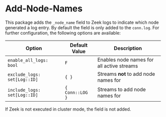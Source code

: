 # Add-Node-Names

This package adds the `_node_name` field to Zeek logs to indicate which node generated
a log entry. By default the field is only added to the `conn.log`. For further
configuration, the following options are available:

Option                       | Default Value   | Description
-----------------------------|-----------------|-------------------------------------------
`enable_all_logs: bool`      | `F`             | Enables node names for all active streams
`exclude_logs: set[Log::ID]` | `{ }`           | Streams **not** to add node names for
`include_logs: set[Log::ID]` | `{ Conn::LOG }` | Streams to add node names for

If Zeek is not executed in cluster mode, the field is not added.
